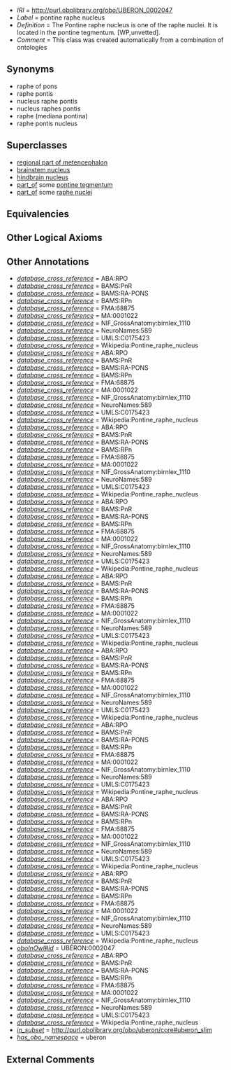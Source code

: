  * *IRI* = http://purl.obolibrary.org/obo/UBERON_0002047
 * *Label* = pontine raphe nucleus
 * *Definition* = The Pontine raphe nucleus is one of the raphe nuclei. It is located in the pontine tegmentum. [WP,unvetted].
 * *Comment* = This class was created automatically from a combination of ontologies

## Synonyms

 * raphe of pons
 * raphe pontis
 * nucleus raphe pontis
 * nucleus raphes pontis
 * raphe (mediana pontina)
 * raphe pontis nucleus

## Superclasses

 * [regional part of metencephalon](../../UBERON/80/UBERON_0002680.md)
 * [brainstem nucleus](../../UBERON/31/UBERON_0006331.md)
 * [hindbrain nucleus](../../UBERON/62/UBERON_0009662.md)
 * [part_of](../../BFO/50/BFO_0000050.md) some [pontine tegmentum](../../UBERON/23/UBERON_0003023.md)
 * [part_of](../../BFO/50/BFO_0000050.md) some [raphe nuclei](../../UBERON/84/UBERON_0004684.md)

## Equivalencies


## Other Logical Axioms


## Other Annotations

 * *[database_cross_reference](../../ef/oboInOwl#hasDbXref.md)* = ABA:RPO
 * *[database_cross_reference](../../ef/oboInOwl#hasDbXref.md)* = BAMS:PnR
 * *[database_cross_reference](../../ef/oboInOwl#hasDbXref.md)* = BAMS:RA-PONS
 * *[database_cross_reference](../../ef/oboInOwl#hasDbXref.md)* = BAMS:RPn
 * *[database_cross_reference](../../ef/oboInOwl#hasDbXref.md)* = FMA:68875
 * *[database_cross_reference](../../ef/oboInOwl#hasDbXref.md)* = MA:0001022
 * *[database_cross_reference](../../ef/oboInOwl#hasDbXref.md)* = NIF_GrossAnatomy:birnlex_1110
 * *[database_cross_reference](../../ef/oboInOwl#hasDbXref.md)* = NeuroNames:589
 * *[database_cross_reference](../../ef/oboInOwl#hasDbXref.md)* = UMLS:C0175423
 * *[database_cross_reference](../../ef/oboInOwl#hasDbXref.md)* = Wikipedia:Pontine_raphe_nucleus
 * *[database_cross_reference](../../ef/oboInOwl#hasDbXref.md)* = ABA:RPO
 * *[database_cross_reference](../../ef/oboInOwl#hasDbXref.md)* = BAMS:PnR
 * *[database_cross_reference](../../ef/oboInOwl#hasDbXref.md)* = BAMS:RA-PONS
 * *[database_cross_reference](../../ef/oboInOwl#hasDbXref.md)* = BAMS:RPn
 * *[database_cross_reference](../../ef/oboInOwl#hasDbXref.md)* = FMA:68875
 * *[database_cross_reference](../../ef/oboInOwl#hasDbXref.md)* = MA:0001022
 * *[database_cross_reference](../../ef/oboInOwl#hasDbXref.md)* = NIF_GrossAnatomy:birnlex_1110
 * *[database_cross_reference](../../ef/oboInOwl#hasDbXref.md)* = NeuroNames:589
 * *[database_cross_reference](../../ef/oboInOwl#hasDbXref.md)* = UMLS:C0175423
 * *[database_cross_reference](../../ef/oboInOwl#hasDbXref.md)* = Wikipedia:Pontine_raphe_nucleus
 * *[database_cross_reference](../../ef/oboInOwl#hasDbXref.md)* = ABA:RPO
 * *[database_cross_reference](../../ef/oboInOwl#hasDbXref.md)* = BAMS:PnR
 * *[database_cross_reference](../../ef/oboInOwl#hasDbXref.md)* = BAMS:RA-PONS
 * *[database_cross_reference](../../ef/oboInOwl#hasDbXref.md)* = BAMS:RPn
 * *[database_cross_reference](../../ef/oboInOwl#hasDbXref.md)* = FMA:68875
 * *[database_cross_reference](../../ef/oboInOwl#hasDbXref.md)* = MA:0001022
 * *[database_cross_reference](../../ef/oboInOwl#hasDbXref.md)* = NIF_GrossAnatomy:birnlex_1110
 * *[database_cross_reference](../../ef/oboInOwl#hasDbXref.md)* = NeuroNames:589
 * *[database_cross_reference](../../ef/oboInOwl#hasDbXref.md)* = UMLS:C0175423
 * *[database_cross_reference](../../ef/oboInOwl#hasDbXref.md)* = Wikipedia:Pontine_raphe_nucleus
 * *[database_cross_reference](../../ef/oboInOwl#hasDbXref.md)* = ABA:RPO
 * *[database_cross_reference](../../ef/oboInOwl#hasDbXref.md)* = BAMS:PnR
 * *[database_cross_reference](../../ef/oboInOwl#hasDbXref.md)* = BAMS:RA-PONS
 * *[database_cross_reference](../../ef/oboInOwl#hasDbXref.md)* = BAMS:RPn
 * *[database_cross_reference](../../ef/oboInOwl#hasDbXref.md)* = FMA:68875
 * *[database_cross_reference](../../ef/oboInOwl#hasDbXref.md)* = MA:0001022
 * *[database_cross_reference](../../ef/oboInOwl#hasDbXref.md)* = NIF_GrossAnatomy:birnlex_1110
 * *[database_cross_reference](../../ef/oboInOwl#hasDbXref.md)* = NeuroNames:589
 * *[database_cross_reference](../../ef/oboInOwl#hasDbXref.md)* = UMLS:C0175423
 * *[database_cross_reference](../../ef/oboInOwl#hasDbXref.md)* = Wikipedia:Pontine_raphe_nucleus
 * *[database_cross_reference](../../ef/oboInOwl#hasDbXref.md)* = ABA:RPO
 * *[database_cross_reference](../../ef/oboInOwl#hasDbXref.md)* = BAMS:PnR
 * *[database_cross_reference](../../ef/oboInOwl#hasDbXref.md)* = BAMS:RA-PONS
 * *[database_cross_reference](../../ef/oboInOwl#hasDbXref.md)* = BAMS:RPn
 * *[database_cross_reference](../../ef/oboInOwl#hasDbXref.md)* = FMA:68875
 * *[database_cross_reference](../../ef/oboInOwl#hasDbXref.md)* = MA:0001022
 * *[database_cross_reference](../../ef/oboInOwl#hasDbXref.md)* = NIF_GrossAnatomy:birnlex_1110
 * *[database_cross_reference](../../ef/oboInOwl#hasDbXref.md)* = NeuroNames:589
 * *[database_cross_reference](../../ef/oboInOwl#hasDbXref.md)* = UMLS:C0175423
 * *[database_cross_reference](../../ef/oboInOwl#hasDbXref.md)* = Wikipedia:Pontine_raphe_nucleus
 * *[database_cross_reference](../../ef/oboInOwl#hasDbXref.md)* = ABA:RPO
 * *[database_cross_reference](../../ef/oboInOwl#hasDbXref.md)* = BAMS:PnR
 * *[database_cross_reference](../../ef/oboInOwl#hasDbXref.md)* = BAMS:RA-PONS
 * *[database_cross_reference](../../ef/oboInOwl#hasDbXref.md)* = BAMS:RPn
 * *[database_cross_reference](../../ef/oboInOwl#hasDbXref.md)* = FMA:68875
 * *[database_cross_reference](../../ef/oboInOwl#hasDbXref.md)* = MA:0001022
 * *[database_cross_reference](../../ef/oboInOwl#hasDbXref.md)* = NIF_GrossAnatomy:birnlex_1110
 * *[database_cross_reference](../../ef/oboInOwl#hasDbXref.md)* = NeuroNames:589
 * *[database_cross_reference](../../ef/oboInOwl#hasDbXref.md)* = UMLS:C0175423
 * *[database_cross_reference](../../ef/oboInOwl#hasDbXref.md)* = Wikipedia:Pontine_raphe_nucleus
 * *[database_cross_reference](../../ef/oboInOwl#hasDbXref.md)* = ABA:RPO
 * *[database_cross_reference](../../ef/oboInOwl#hasDbXref.md)* = BAMS:PnR
 * *[database_cross_reference](../../ef/oboInOwl#hasDbXref.md)* = BAMS:RA-PONS
 * *[database_cross_reference](../../ef/oboInOwl#hasDbXref.md)* = BAMS:RPn
 * *[database_cross_reference](../../ef/oboInOwl#hasDbXref.md)* = FMA:68875
 * *[database_cross_reference](../../ef/oboInOwl#hasDbXref.md)* = MA:0001022
 * *[database_cross_reference](../../ef/oboInOwl#hasDbXref.md)* = NIF_GrossAnatomy:birnlex_1110
 * *[database_cross_reference](../../ef/oboInOwl#hasDbXref.md)* = NeuroNames:589
 * *[database_cross_reference](../../ef/oboInOwl#hasDbXref.md)* = UMLS:C0175423
 * *[database_cross_reference](../../ef/oboInOwl#hasDbXref.md)* = Wikipedia:Pontine_raphe_nucleus
 * *[database_cross_reference](../../ef/oboInOwl#hasDbXref.md)* = ABA:RPO
 * *[database_cross_reference](../../ef/oboInOwl#hasDbXref.md)* = BAMS:PnR
 * *[database_cross_reference](../../ef/oboInOwl#hasDbXref.md)* = BAMS:RA-PONS
 * *[database_cross_reference](../../ef/oboInOwl#hasDbXref.md)* = BAMS:RPn
 * *[database_cross_reference](../../ef/oboInOwl#hasDbXref.md)* = FMA:68875
 * *[database_cross_reference](../../ef/oboInOwl#hasDbXref.md)* = MA:0001022
 * *[database_cross_reference](../../ef/oboInOwl#hasDbXref.md)* = NIF_GrossAnatomy:birnlex_1110
 * *[database_cross_reference](../../ef/oboInOwl#hasDbXref.md)* = NeuroNames:589
 * *[database_cross_reference](../../ef/oboInOwl#hasDbXref.md)* = UMLS:C0175423
 * *[database_cross_reference](../../ef/oboInOwl#hasDbXref.md)* = Wikipedia:Pontine_raphe_nucleus
 * *[database_cross_reference](../../ef/oboInOwl#hasDbXref.md)* = ABA:RPO
 * *[database_cross_reference](../../ef/oboInOwl#hasDbXref.md)* = BAMS:PnR
 * *[database_cross_reference](../../ef/oboInOwl#hasDbXref.md)* = BAMS:RA-PONS
 * *[database_cross_reference](../../ef/oboInOwl#hasDbXref.md)* = BAMS:RPn
 * *[database_cross_reference](../../ef/oboInOwl#hasDbXref.md)* = FMA:68875
 * *[database_cross_reference](../../ef/oboInOwl#hasDbXref.md)* = MA:0001022
 * *[database_cross_reference](../../ef/oboInOwl#hasDbXref.md)* = NIF_GrossAnatomy:birnlex_1110
 * *[database_cross_reference](../../ef/oboInOwl#hasDbXref.md)* = NeuroNames:589
 * *[database_cross_reference](../../ef/oboInOwl#hasDbXref.md)* = UMLS:C0175423
 * *[database_cross_reference](../../ef/oboInOwl#hasDbXref.md)* = Wikipedia:Pontine_raphe_nucleus
 * *[oboInOwl#id](../../id/oboInOwl#id.md)* = UBERON:0002047
 * *[database_cross_reference](../../ef/oboInOwl#hasDbXref.md)* = ABA:RPO
 * *[database_cross_reference](../../ef/oboInOwl#hasDbXref.md)* = BAMS:PnR
 * *[database_cross_reference](../../ef/oboInOwl#hasDbXref.md)* = BAMS:RA-PONS
 * *[database_cross_reference](../../ef/oboInOwl#hasDbXref.md)* = BAMS:RPn
 * *[database_cross_reference](../../ef/oboInOwl#hasDbXref.md)* = FMA:68875
 * *[database_cross_reference](../../ef/oboInOwl#hasDbXref.md)* = MA:0001022
 * *[database_cross_reference](../../ef/oboInOwl#hasDbXref.md)* = NIF_GrossAnatomy:birnlex_1110
 * *[database_cross_reference](../../ef/oboInOwl#hasDbXref.md)* = NeuroNames:589
 * *[database_cross_reference](../../ef/oboInOwl#hasDbXref.md)* = UMLS:C0175423
 * *[database_cross_reference](../../ef/oboInOwl#hasDbXref.md)* = Wikipedia:Pontine_raphe_nucleus
 * *[in_subset](../../et/oboInOwl#inSubset.md)* = http://purl.obolibrary.org/obo/uberon/core#uberon_slim
 * *[has_obo_namespace](../../ce/oboInOwl#hasOBONamespace.md)* = uberon

## External Comments

